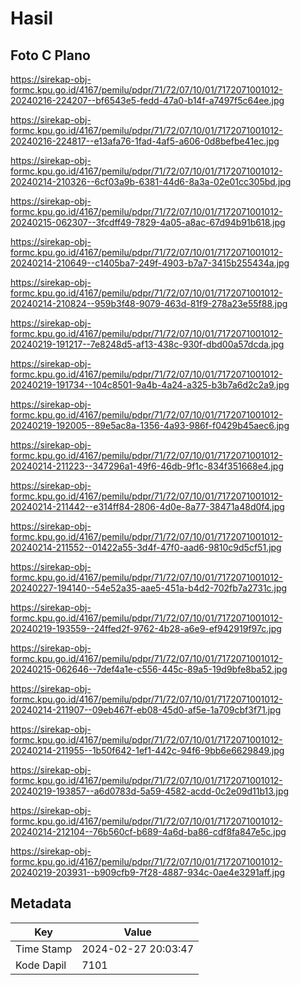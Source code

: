 # Hasil

## Foto C Plano

https://sirekap-obj-formc.kpu.go.id/4167/pemilu/pdpr/71/72/07/10/01/7172071001012-20240216-224207--bf6543e5-fedd-47a0-b14f-a7497f5c64ee.jpg

https://sirekap-obj-formc.kpu.go.id/4167/pemilu/pdpr/71/72/07/10/01/7172071001012-20240216-224817--e13afa76-1fad-4af5-a606-0d8befbe41ec.jpg

https://sirekap-obj-formc.kpu.go.id/4167/pemilu/pdpr/71/72/07/10/01/7172071001012-20240214-210326--6cf03a9b-6381-44d6-8a3a-02e01cc305bd.jpg

https://sirekap-obj-formc.kpu.go.id/4167/pemilu/pdpr/71/72/07/10/01/7172071001012-20240215-062307--3fcdff49-7829-4a05-a8ac-67d94b91b618.jpg

https://sirekap-obj-formc.kpu.go.id/4167/pemilu/pdpr/71/72/07/10/01/7172071001012-20240214-210649--c1405ba7-249f-4903-b7a7-3415b255434a.jpg

https://sirekap-obj-formc.kpu.go.id/4167/pemilu/pdpr/71/72/07/10/01/7172071001012-20240214-210824--959b3f48-9079-463d-81f9-278a23e55f88.jpg

https://sirekap-obj-formc.kpu.go.id/4167/pemilu/pdpr/71/72/07/10/01/7172071001012-20240219-191217--7e8248d5-af13-438c-930f-dbd00a57dcda.jpg

https://sirekap-obj-formc.kpu.go.id/4167/pemilu/pdpr/71/72/07/10/01/7172071001012-20240219-191734--104c8501-9a4b-4a24-a325-b3b7a6d2c2a9.jpg

https://sirekap-obj-formc.kpu.go.id/4167/pemilu/pdpr/71/72/07/10/01/7172071001012-20240219-192005--89e5ac8a-1356-4a93-986f-f0429b45aec6.jpg

https://sirekap-obj-formc.kpu.go.id/4167/pemilu/pdpr/71/72/07/10/01/7172071001012-20240214-211223--347296a1-49f6-46db-9f1c-834f351668e4.jpg

https://sirekap-obj-formc.kpu.go.id/4167/pemilu/pdpr/71/72/07/10/01/7172071001012-20240214-211442--e314ff84-2806-4d0e-8a77-38471a48d0f4.jpg

https://sirekap-obj-formc.kpu.go.id/4167/pemilu/pdpr/71/72/07/10/01/7172071001012-20240214-211552--01422a55-3d4f-47f0-aad6-9810c9d5cf51.jpg

https://sirekap-obj-formc.kpu.go.id/4167/pemilu/pdpr/71/72/07/10/01/7172071001012-20240227-194140--54e52a35-aae5-451a-b4d2-702fb7a2731c.jpg

https://sirekap-obj-formc.kpu.go.id/4167/pemilu/pdpr/71/72/07/10/01/7172071001012-20240219-193559--24ffed2f-9762-4b28-a6e9-ef942919f97c.jpg

https://sirekap-obj-formc.kpu.go.id/4167/pemilu/pdpr/71/72/07/10/01/7172071001012-20240215-062646--7def4a1e-c556-445c-89a5-19d9bfe8ba52.jpg

https://sirekap-obj-formc.kpu.go.id/4167/pemilu/pdpr/71/72/07/10/01/7172071001012-20240214-211907--09eb467f-eb08-45d0-af5e-1a709cbf3f71.jpg

https://sirekap-obj-formc.kpu.go.id/4167/pemilu/pdpr/71/72/07/10/01/7172071001012-20240214-211955--1b50f642-1ef1-442c-94f6-9bb6e6629849.jpg

https://sirekap-obj-formc.kpu.go.id/4167/pemilu/pdpr/71/72/07/10/01/7172071001012-20240219-193857--a6d0783d-5a59-4582-acdd-0c2e09d11b13.jpg

https://sirekap-obj-formc.kpu.go.id/4167/pemilu/pdpr/71/72/07/10/01/7172071001012-20240214-212104--76b560cf-b689-4a6d-ba86-cdf8fa847e5c.jpg

https://sirekap-obj-formc.kpu.go.id/4167/pemilu/pdpr/71/72/07/10/01/7172071001012-20240219-203931--b909cfb9-7f28-4887-934c-0ae4e3291aff.jpg


## Metadata

| Key        | Value               |
| ---------- | ------------------- |
| Time Stamp | 2024-02-27 20:03:47 |
| Kode Dapil | 7101                |



